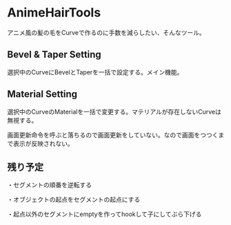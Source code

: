 # AnimeHairTools

アニメ風の髪の毛をCurveで作るのに手数を減らしたい、そんなツール。

## Bevel & Taper Setting

選択中のCurveにBevelとTaperを一括で設定する。メイン機能。

## Material Setting

選択中のCurveのMaterialを一括で変更する。マテリアルが存在しないCurveは無視する。

画面更新命令を呼ぶと落ちるので画面更新をしていない。なので画面をつつくまで表示が反映されない。


## 残り予定
・セグメントの順番を逆転する

・オブジェクトの起点をセグメントの起点にする

・起点以外のセグメントにemptyを作ってhookして子にしてぶら下げる
